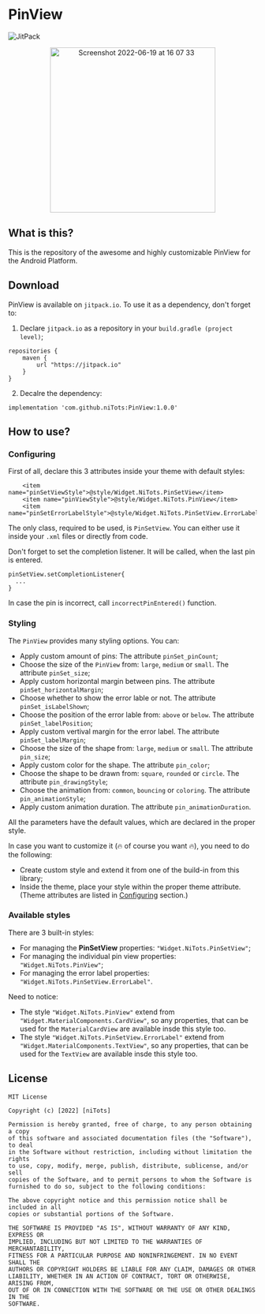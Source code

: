 # PinView

![JitPack](https://img.shields.io/jitpack/v/github/niTots/PinView)

<p align="center">
<img width="335" alt="Screenshot 2022-06-19 at 16 07 33" src="https://user-images.githubusercontent.com/17580508/174485486-058b2a93-937b-42a2-a3d8-fb3724669dae.png">
</p>

## What is this?
This is the repository of the awesome and highly customizable PinView for the Android Platform.

## Download
PinView is available on `jitpack.io`.
To use it as a dependency, don't forget to:
1. Declare `jitpack.io` as a repository in your `build.gradle (project level)`;

```
repositories {
    maven {
        url "https://jitpack.io"
    }
}
```
2. Decalre the dependency:

```
implementation 'com.github.niTots:PinView:1.0.0' 
```

## How to use?
### Configuring
First of all, declare this 3 attributes inside your theme with default styles:
```
    <item name="pinSetViewStyle">@style/Widget.NiTots.PinSetView</item>
    <item name="pinViewStyle">@style/Widget.NiTots.PinView</item>
    <item name="pinSetErrorLabelStyle">@style/Widget.NiTots.PinSetView.ErrorLabel</item>
```

The only class, required to be used, is `PinSetView`. You can either use it inside your `.xml` files or directly from code.
</p>
Don't forget to set the completion listener. It will be called, when the last pin is entered.

```
pinSetView.setCompletionListener{
  ...
}
```
In case the pin is incorrect, call `incorrectPinEntered()` function.

### Styling
The `PinView` provides many styling options. You can:
- Apply custom amount of pins: The attribute `pinSet_pinCount`;
- Choose the size of the `PinView` from: `large`, `medium` or `small`. The attribute `pinSet_size`;
- Apply custom horizontal margin between pins. The attribute `pinSet_horizontalMargin`;
- Choose whether to show the error lable or not. The attribute `pinSet_isLabelShown`;
- Choose the position of the error lable from: `above` or `below`. The attribute `pinSet_labelPosition`;
- Apply custom vertival margin for the error label. The attribute `pinSet_labelMargin`;
- Choose the size of the shape from: `large`, `medium` or `small`. The attribute `pin_size`;
- Apply custom color for the shape. The attribute `pin_color`;
- Choose the shape to be drawn from: `square`, `rounded` or `circle`. The attribute `pin_drawingStyle`;
- Choose the animation from: `common`, `bouncing` or `coloring`. The attribute `pin_animationStyle`;
- Apply custom animation duration. The attribute `pin_animationDuration`.

All the parameters have the default values, which are declared in the proper style. </p>
In case you want to customize it (:fire: of course you want :fire:), you need to do the following:
- Create custom style and extend it from one of the build-in from this library;
- Inside the theme, place your style within the proper theme attribute. (Theme attributes are listed in [Configuring](#configuring) section.)


### Available styles
There are 3 built-in styles:
- For managing the **PinSetView** properties: `"Widget.NiTots.PinSetView"`;
- For managing the individual pin view properties: `"Widget.NiTots.PinView"`;
- For managing the error label properties: `"Widget.NiTots.PinSetView.ErrorLabel"`.
</p>

Need to notice:
- The style `"Widget.NiTots.PinView"` extend from `"Widget.MaterialComponents.CardView"`, so any properties, that can be used for the `MaterialCardView` are available insde this style too.
- The style `"Widget.NiTots.PinSetView.ErrorLabel"` extend from `"Widget.MaterialComponents.TextView"`, so any properties, that can be used for the `TextView` are available insde this style too.

## License
```
MIT License

Copyright (c) [2022] [niTots]

Permission is hereby granted, free of charge, to any person obtaining a copy
of this software and associated documentation files (the "Software"), to deal
in the Software without restriction, including without limitation the rights
to use, copy, modify, merge, publish, distribute, sublicense, and/or sell
copies of the Software, and to permit persons to whom the Software is
furnished to do so, subject to the following conditions:

The above copyright notice and this permission notice shall be included in all
copies or substantial portions of the Software.

THE SOFTWARE IS PROVIDED "AS IS", WITHOUT WARRANTY OF ANY KIND, EXPRESS OR
IMPLIED, INCLUDING BUT NOT LIMITED TO THE WARRANTIES OF MERCHANTABILITY,
FITNESS FOR A PARTICULAR PURPOSE AND NONINFRINGEMENT. IN NO EVENT SHALL THE
AUTHORS OR COPYRIGHT HOLDERS BE LIABLE FOR ANY CLAIM, DAMAGES OR OTHER
LIABILITY, WHETHER IN AN ACTION OF CONTRACT, TORT OR OTHERWISE, ARISING FROM,
OUT OF OR IN CONNECTION WITH THE SOFTWARE OR THE USE OR OTHER DEALINGS IN THE
SOFTWARE.
```
